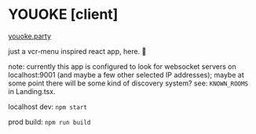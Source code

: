 # YOUOKE [client]

[youoke.party](http://youoke.party)

just a vcr-menu inspired react app, here. :shrug:

note: currently this app is configured to look for websocket servers on localhost:9001 (and maybe a few other selected IP addresses); maybe at some point there will be some kind of discovery system? see: `KNOWN_ROOMS` in Landing.tsx.

localhost dev: `npm start`

prod build: `npm run build`
